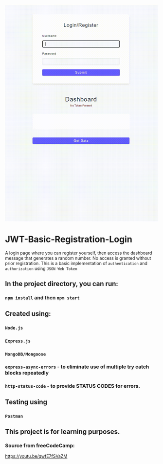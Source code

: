 ![](JWT.gif)
# JWT-Basic-Registration-Login
A login page where you can register yourself, then access the dashboard message that generates a random number. No access is granted 
without prior registration. This is a basic implementation of `authentication` and `authorization` using `JSON Web Token`

## In the project directory, you can run: 
### `npm install` and then `npm start`

### 

## Created using:
### `Node.js`
### `Express.js`
### `MongoDB/Mongoose`
### `express-async-errors` - to eliminate use of multiple try catch blocks repeatedly
### `http-status-code` - to provide STATUS CODES for errors.


## Testing using
### `Postman`

## This project is for learning purposes.
### Source from freeCodeCamp:
https://youtu.be/qwfE7fSVaZM
